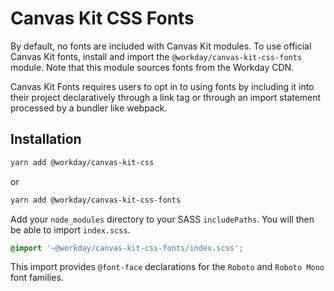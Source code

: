 # Canvas Kit CSS Fonts

By default, no fonts are included with Canvas Kit modules. To use official Canvas Kit fonts, install
and import the `@workday/canvas-kit-css-fonts` module. Note that this module sources fonts from the
Workday CDN.

Canvas Kit Fonts requires users to opt in to using fonts by including it into their project
declaratively through a link tag or through an import statement processed by a bundler like webpack.

## Installation

```sh
yarn add @workday/canvas-kit-css
```

or

```sh
yarn add @workday/canvas-kit-css-fonts
```

Add your `node_modules` directory to your SASS `includePaths`. You will then be able to import
`index.scss`.

```scss
@import '~@workday/canvas-kit-css-fonts/index.scss';
```

This import provides `@font-face` declarations for the `Roboto` and `Roboto Mono` font families.
